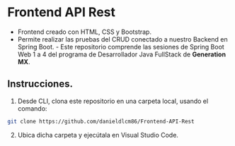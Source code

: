 # Frontend API Rest
- Frontend creado con HTML, CSS y Bootstrap. 
- Permite realizar las pruebas del CRUD conectado a nuestro Backend en Spring Boot.
        - Este repositorio comprende las sesiones de Spring Boot Web 1 a 4 del programa de Desarrollador Java FullStack de **Generation MX**.

## Instrucciones.
1. Desde CLI, clona este repositorio en una carpeta local, usando el comando:
```sh
git clone https://github.com/danieldlcm86/Frontend-API-Rest
```
2. Ubica dicha carpeta y ejecútala en Visual Studio Code.

